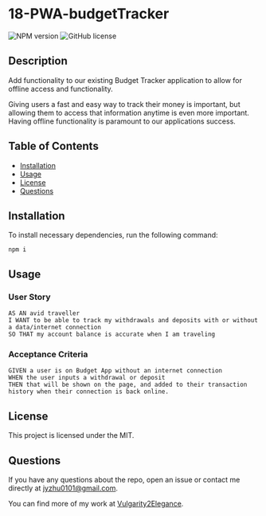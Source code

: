# 18-PWA-budgetTracker

![NPM version](https://img.shields.io/badge/npm-6.14.4-green)
![GitHub license](https://img.shields.io/badge/License-MIT-blue.svg)

## Description

Add functionality to our existing Budget Tracker application to allow for offline access and functionality.

Giving users a fast and easy way to track their money is important, but allowing them to access that information anytime is even more important. Having offline functionality is paramount to our applications success.

## Table of Contents

- [Installation](#Installation)
- [Usage](#Usage)
- [License](#License)
- [Questions](#Questions)

## Installation

To install necessary dependencies, run the following command:

```
npm i
```

## Usage

### User Story

```
AS AN avid traveller
I WANT to be able to track my withdrawals and deposits with or without a data/internet connection
SO THAT my account balance is accurate when I am traveling
```

### Acceptance Criteria

```
GIVEN a user is on Budget App without an internet connection
WHEN the user inputs a withdrawal or deposit
THEN that will be shown on the page, and added to their transaction history when their connection is back online.
```

## License

This project is licensed under the MIT.

## Questions

If you have any questions about the repo, open an issue or contact me directly at jyzhu0101@gmail.com.

You can find more of my work at [Vulgarity2Elegance](https://github.com/Vulgarity2Elegance).
